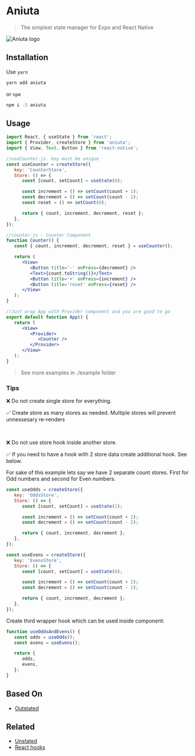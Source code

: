 # Aniuta

> The simplest state manager for Expo and React Native

![Aniuta logo](https://raw.githubusercontent.com/4twigers/aniuta/master/aniuta.png)

## Installation

Use `yarn`
```sh
yarn add aniuta
```

or `npm`
```sh
npm i -S aniuta
```


## Usage

```jsx
import React, { useState } from 'react';
import { Provider, createStore } from 'aniuta';
import { View, Text, Button } from 'react-native';

//useCounter.js. key must be unique
const useCounter = createStore({
   key: 'CounterStore',
   Store: () => {
      const [count, setCount] = useState(0);

      const increment = () => setCount(count + 1);
      const decrement = () => setCount(count - 1);
      const reset = () => setCount(0);

      return { count, increment, decrement, reset };
   },
});

//counter.js - Counter Component
function Counter() {
   const { count, increment, decrement, reset } = useCounter();

   return (
      <View>
         <Button title='-' onPress={decrement} />
         <Text>{count.toString()}</Text>
         <Button title='+' onPress={increment} />
         <Button title='reset' onPress={reset} />
      </View>
   );
}

//Just wrap App with Provider component and you are good to go
export default function App() {
   return (
      <View>
         <Provider>
            <Counter />
         </Provider>
      </View>
   );
}
```

> See more examples in ./example folder

### Tips

❌ Do not create single store for everything.

✅ Create store as many stores as needed. Multiple stores will prevent unnessesary re-renders


<br/>

❌ Do not use store hook inside another store.

✅ If you need to have a hook with 2 store data create additional hook. See below.

For sake of this example lets say we have 2 separate count stores. First for Odd numbers and second for Even numbers.

```javascript
const useOdds = createStore({
   key: 'OddsStore',
   Store: () => {
      const [count, setCount] = useState(1);

      const increment = () => setCount(count + 2);
      const decrement = () => setCount(count - 2);

      return { count, increment, decrement };
   },
});

const useEvens = createStore({
   key: 'EvensStore',
   Store: () => {
      const [count, setCount] = useState(0);

      const increment = () => setCount(count + 2);
      const decrement = () => setCount(count - 2);

      return { count, increment, decrement };
   },
});
```

Create third wrapper hook which can be used inside component:

```javascript
function useOddsAndEvens() {
   const odds = useOdds();
   const evens = useEvens();

   return {
      odds,
      evens,
   };
}
```

## Based On

-  [Outstated](https://github.com/yamalight/outstated)

## Related

-  [Unstated](https://github.com/jamiebuilds/unstated)
-  [React hooks](https://reactjs.org/docs/hooks-intro.html)
